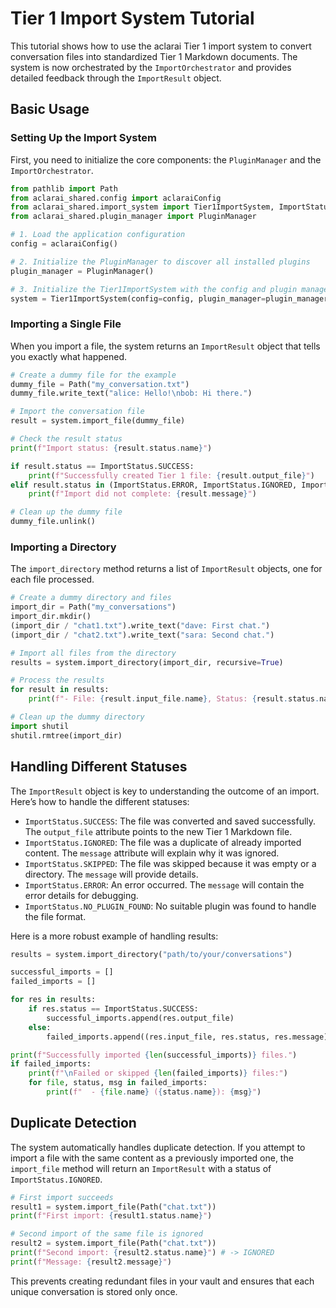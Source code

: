 # Tier 1 Import System Tutorial

This tutorial shows how to use the aclarai Tier 1 import system to convert conversation files into standardized Tier 1 Markdown documents. The system is now orchestrated by the `ImportOrchestrator` and provides detailed feedback through the `ImportResult` object.

## Basic Usage

### Setting Up the Import System

First, you need to initialize the core components: the `PluginManager` and the `ImportOrchestrator`.

```python
from pathlib import Path
from aclarai_shared.config import aclaraiConfig
from aclarai_shared.import_system import Tier1ImportSystem, ImportStatus
from aclarai_shared.plugin_manager import PluginManager

# 1. Load the application configuration
config = aclaraiConfig()

# 2. Initialize the PluginManager to discover all installed plugins
plugin_manager = PluginManager()

# 3. Initialize the Tier1ImportSystem with the config and plugin manager
system = Tier1ImportSystem(config=config, plugin_manager=plugin_manager)
```

### Importing a Single File

When you import a file, the system returns an `ImportResult` object that tells you exactly what happened.

```python
# Create a dummy file for the example
dummy_file = Path("my_conversation.txt")
dummy_file.write_text("alice: Hello!\nbob: Hi there.")

# Import the conversation file
result = system.import_file(dummy_file)

# Check the result status
print(f"Import status: {result.status.name}")

if result.status == ImportStatus.SUCCESS:
    print(f"Successfully created Tier 1 file: {result.output_file}")
elif result.status in (ImportStatus.ERROR, ImportStatus.IGNORED, ImportStatus.SKIPPED):
    print(f"Import did not complete: {result.message}")

# Clean up the dummy file
dummy_file.unlink()
```

### Importing a Directory

The `import_directory` method returns a list of `ImportResult` objects, one for each file processed.

```python
# Create a dummy directory and files
import_dir = Path("my_conversations")
import_dir.mkdir()
(import_dir / "chat1.txt").write_text("dave: First chat.")
(import_dir / "chat2.txt").write_text("sara: Second chat.")

# Import all files from the directory
results = system.import_directory(import_dir, recursive=True)

# Process the results
for result in results:
    print(f"- File: {result.input_file.name}, Status: {result.status.name}, Message: {result.message}")

# Clean up the dummy directory
import shutil
shutil.rmtree(import_dir)
```

## Handling Different Statuses

The `ImportResult` object is key to understanding the outcome of an import. Here’s how to handle the different statuses:

-   `ImportStatus.SUCCESS`: The file was converted and saved successfully. The `output_file` attribute points to the new Tier 1 Markdown file.
-   `ImportStatus.IGNORED`: The file was a duplicate of already imported content. The `message` attribute will explain why it was ignored.
-   `ImportStatus.SKIPPED`: The file was skipped because it was empty or a directory. The `message` will provide details.
-   `ImportStatus.ERROR`: An error occurred. The `message` will contain the error details for debugging.
-   `ImportStatus.NO_PLUGIN_FOUND`: No suitable plugin was found to handle the file format.

Here is a more robust example of handling results:

```python
results = system.import_directory("path/to/your/conversations")

successful_imports = []
failed_imports = []

for res in results:
    if res.status == ImportStatus.SUCCESS:
        successful_imports.append(res.output_file)
    else:
        failed_imports.append((res.input_file, res.status, res.message))

print(f"Successfully imported {len(successful_imports)} files.")
if failed_imports:
    print(f"\nFailed or skipped {len(failed_imports)} files:")
    for file, status, msg in failed_imports:
        print(f"  - {file.name} ({status.name}): {msg}")
```

## Duplicate Detection

The system automatically handles duplicate detection. If you attempt to import a file with the same content as a previously imported one, the `import_file` method will return an `ImportResult` with a status of `ImportStatus.IGNORED`.

```python
# First import succeeds
result1 = system.import_file(Path("chat.txt"))
print(f"First import: {result1.status.name}")

# Second import of the same file is ignored
result2 = system.import_file(Path("chat.txt"))
print(f"Second import: {result2.status.name}") # -> IGNORED
print(f"Message: {result2.message}")
```

This prevents creating redundant files in your vault and ensures that each unique conversation is stored only once.
